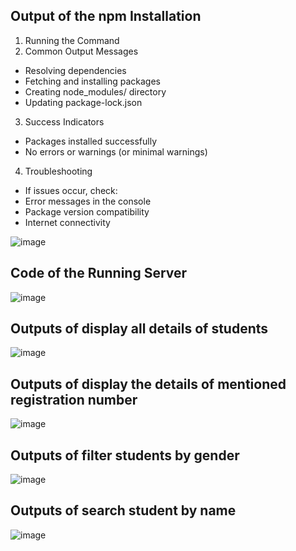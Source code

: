 
## Output of the npm Installation
1. Running the Command
2. Common Output Messages
  - Resolving dependencies
  - Fetching and installing packages
  - Creating node_modules/ directory
  - Updating package-lock.json
3. Success Indicators
  - Packages installed successfully
  - No errors or warnings (or minimal warnings)
4. Troubleshooting
  - If issues occur, check:
  - Error messages in the console
  - Package version compatibility
  - Internet connectivity

![image](https://github.com/user-attachments/assets/61d1bd0c-f578-4144-b2e3-4c83273300c5)

## Code of the Running Server
![image](https://github.com/user-attachments/assets/bffcf121-d85f-4e20-8b87-7d8cde3a3c0e)

## Outputs of display all details of students
![image](https://github.com/user-attachments/assets/0b0575e1-ce93-4758-af28-7b1701682fc5)

## Outputs of display the details of mentioned registration number
![image](https://github.com/user-attachments/assets/40fcf3c5-1b1c-4b00-a05d-61a4b8abe6f9)

## Outputs of filter students by gender
![image](https://github.com/user-attachments/assets/6f99fb6a-7d97-4c4e-b30f-d749a2f9a66a)

## Outputs of search student by name
![image](https://github.com/user-attachments/assets/562c053d-1d99-4d9c-8c17-9cb6ca3216fb)




